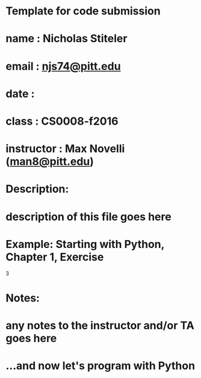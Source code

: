 #
# Template for code submission
# name       : Nicholas Stiteler
# email      : njs74@pitt.edu
# date       :
# class      : CS0008-f2016
# instructor : Max Novelli (man8@pitt.edu)
#
# Description:
# description of this file goes here
# Example: Starting with Python, Chapter 1, Exercise
3
# Notes:
# any notes to the instructor and/or TA goes here
# ...and now let's program with Python

